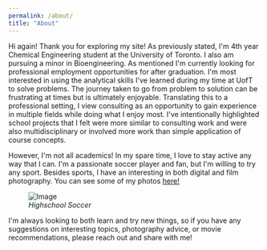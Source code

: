 ```yaml
---
permalink: /about/
title: "About"
---
```


Hi again! Thank you for exploring my site! As previously stated, I'm 4th year Chemical Engineering student at the University of Toronto. I also am pursuing a minor in Bioengineering. As mentioned I'm currently looking for professional employment opportunities for after graduation. I'm most interested in using the analytical skills I've learned during my time at UofT to solve problems. The journey taken to go from problem to solution can be frustrating at times but is ultimately enjoyable. Translating this to a professional setting, I view consulting as an opportunity to gain experience in multiple fields while doing what I enjoy most. I've intentionally highlighted school projects that I felt were more similar to consulting work and were also multidisciplinary or involved more work than simple application of course concepts. 

However, I'm not all academics! In my spare time, I love to stay active any way that I can. I'm a passionate soccer player and fan, but I'm willing to try any sport. Besides sports, I have an interesting in both digital and film photography. You can see some of my photos [here!](https://naveedfarahani.github.io/photo)
<figure>
  <img src="/assets/images/soccer.jpg" alt="Image" />
  <figcaption><em>Highschool Soccer</em></figcaption>
</figure>
I'm always looking to both learn and try new things, so if you have any suggestions on interesting topics, photography advice, or movie recommendations, please reach out and share with me!
